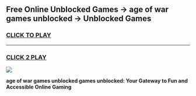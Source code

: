 
## Free Online Unblocked Games → age of war games unblocked → Unblocked Games
<h3>
<a href="https://premium.freeplayer.one?title=age_of_war_games_unblocked&ref=21F">CLICK TO PLAY</a></h3>
<hr>

<h3>
<a href="https://premium.freeplayer.one?title=age_of_war_games_unblocked&ref=21F">CLICK 2 PLAY</a>
  
</h3>

<a href="https://premium.freeplayer.one?title=age_of_war_games_unblocked&ref=21F/"><img src="https://clearcache.store/games.png"></a>


**age of war games unblocked games unblocked: Your Gateway to Fun and Accessible Online Gaming**
